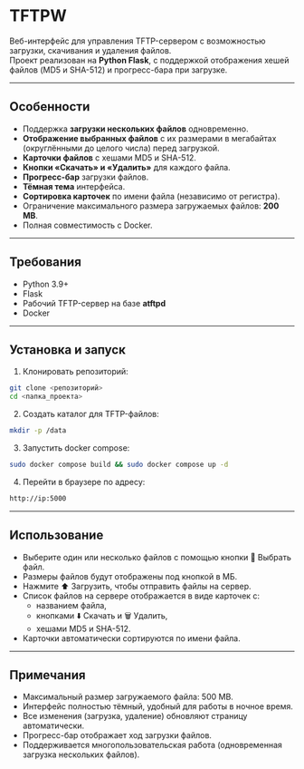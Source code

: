 # TFTPW

Веб-интерфейс для управления TFTP-сервером с возможностью загрузки, скачивания и удаления файлов.  
Проект реализован на **Python Flask**, с поддержкой отображения хешей файлов (MD5 и SHA-512) и прогресс-бара при загрузке.

---

## Особенности

- Поддержка **загрузки нескольких файлов** одновременно.
- **Отображение выбранных файлов** с их размерами в мегабайтах (округлёнными до целого числа) перед загрузкой.
- **Карточки файлов** с хешами MD5 и SHA-512.
- **Кнопки «Скачать» и «Удалить»** для каждого файла.
- **Прогресс-бар** загрузки файлов.
- **Тёмная тема** интерфейса.
- **Сортировка карточек** по имени файла (независимо от регистра).
- Ограничение максимального размера загружаемых файлов: **200 MB**.
- Полная совместимость с Docker.

---

## Требования

- Python 3.9+
- Flask
- Рабочий TFTP-сервер на базе **atftpd**
- Docker

---

## Установка и запуск

1. Клонировать репозиторий:
```bash
git clone <репозиторий>
cd <папка_проекта>
```
2. Создать каталог для TFTP-файлов:
```bash
mkdir -p /data
```
3. Запустить docker compose:
```bash
sudo docker compose build && sudo docker compose up -d
```
4. Перейти в браузере по адресу:
```bash
http://ip:5000
```

---

## Использование

* Выберите один или несколько файлов с помощью кнопки 📂 Выбрать файл.
* Размеры файлов будут отображены под кнопкой в МБ.
* Нажмите ⬆️ Загрузить, чтобы отправить файлы на сервер.
* Список файлов на сервере отображается в виде карточек с:
  * названием файла,
  * кнопками ⬇️ Скачать и 🗑️ Удалить,
  * хешами MD5 и SHA-512.
* Карточки автоматически сортируются по имени файла.

---

## Примечания

* Максимальный размер загружаемого файла: 500 MB.
* Интерфейс полностью тёмный, удобный для работы в ночное время.
* Все изменения (загрузка, удаление) обновляют страницу автоматически.
* Прогресс-бар отображает ход загрузки файлов.
* Поддерживается многопользовательская работа (одновременная загрузка нескольких файлов).